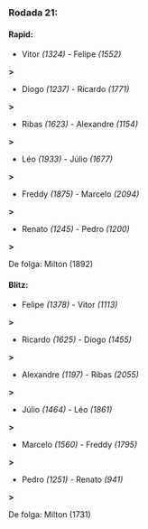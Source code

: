 ### Rodada 21:

#### Rapid:

* Vitor *(1324)*     -     Felipe *(1552)*

 **>** 
* Diogo *(1237)*     -     Ricardo *(1771)*

 **>** 
* Ribas *(1623)*     -     Alexandre *(1154)*

 **>** 
* Léo *(1933)*     -     Júlio *(1677)*

 **>** 
* Freddy *(1875)*     -     Marcelo *(2094)*

 **>** 
* Renato *(1245)*     -     Pedro *(1200)*

 **>** 

De folga: Milton (1892)

#### Blitz:

* Felipe *(1378)*     -     Vitor *(1113)*

 **>** 
* Ricardo *(1625)*     -     Diogo *(1455)*

 **>** 
* Alexandre *(1197)*     -     Ribas *(2055)*

 **>** 
* Júlio *(1464)*     -     Léo *(1861)*

 **>** 
* Marcelo *(1560)*     -     Freddy *(1795)*

 **>** 
* Pedro *(1251)*     -     Renato *(941)*

 **>** 

De folga: Milton (1731)

